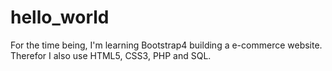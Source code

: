 # hello_world

For the time being, I'm learning Bootstrap4 building a e-commerce website.
Therefor I also use HTML5, CSS3, PHP and SQL.
